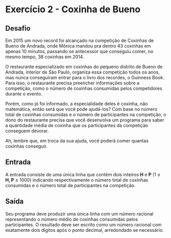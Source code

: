 # Exercício 2 - Coxinha de Bueno

## Desafio

Em 2015 um novo record foi alcançado na competição de Coxinhas de Bueno de Andrada, onde Mônica mandou pra dentro 43 coxinhas em apenas 10 minutos, passando se antecessor que conseguiu comer, no mesmo tempo, 38 coxinhas em 2014.

O restaurante especializado em coxinhas do pequeno distrito de Bueno de Andrada, interior de São Paulo, organiza essa competição todos os anos, mas nunca conseguiram entrar para o livro dos recordes, o Guinness Book. Para isso, o restaurante precisa preencher informações sobre a competição, como o número de coxinhas consumidas pelos competidores durante o evento.

Porém, como jó foi informado, a especialidade deles é coxinha, não matemática, então será que você pode ajudá-los? Com base no número total de coxinhas consumidas e o número de participantes na competição, o dono do restaurante precisa que você desenvolva um programa para saber a quantidade média de coxinha que os participantes da competição conseguem devorar.

Ah, lembre que, em troca da sua ajuda, você poderá comer quantas coxinhas conseguir.

## Entrada

A entrada consiste de uma única linha que contém dois inteiros  **H**  e  **P**  (1 ≤  **H, P**  ≤ 1000) indicando respectivamente o número total de coxinhas consumidas e o número total de participantes na competição.

## Saída

Seu programa deve produzir uma única linha com um número racional representando o número médio de coxinhas consumidas pelos participantes. O resultado deve ser escrito como um número racional com exatamente dois dígitos após o ponto decimal, arredondado se necessário.
